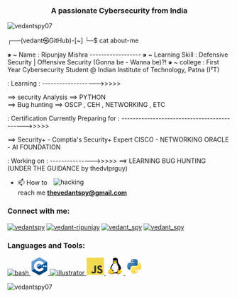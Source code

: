 <h3 align="center">A passionate Cybersecurity from India</h3>

<p align="left"> <img src="https://komarev.com/ghpvc/?username=vedantspy07&label=Profile%20views&color=0e75b6&style=flat" alt="vedantspy07" /> </p>

    
┌──(vedant㉿GitHub)-[~]
└─$ cat about-me

⁍ ~ Name : Ripunjay Mishra
          ------------------
⁍ ~ Learning Skill  : Defensive Security | Offensive Security 
                                               (Gonna be - Wanna be)?!
⁍ ~ college : First Year Cybersecurity Student @ Indian Institute of Technology, Patna (I²T)

: Learning :
------------------->>>>>

==> security Analysis 
==> PYTHON  
==> Bug hunting
==> OSCP , CEH , NETWORKING , ETC

: Certification Currently Preparing for :
 -------------------------------------------->>>>>
 
==> Security+ - Comptia's Security+ Expert
    CISCO     - NETWORKING
    ORACLE    - AI FOUNDATION

: Working on :
--------------->>>>>
==> LEARNING BUG HUNTING  (UNDER THE GUIDANCE by thedvlprguy)

<img align="right" alt="hacking" width="400" src="https://i.gifer.com/EgUv.gif">

- 📫 How to reach me **thevedantspy@gmail.com**

<h3 align="left">Connect with me:</h3>
<p align="left">
<a href="https://twitter.com/vedantspy" target="blank"><img align="center" src="https://raw.githubusercontent.com/rahuldkjain/github-profile-readme-generator/master/src/images/icons/Social/twitter.svg" alt="vedantspy" height="30" width="40" /></a>
<a href="https://linkedin.com/in/vedant-ripunjay" target="blank"><img align="center" src="https://raw.githubusercontent.com/rahuldkjain/github-profile-readme-generator/master/src/images/icons/Social/linked-in-alt.svg" alt="vedant-ripunjay" height="30" width="40" /></a>
<a href="https://instagram.com/vedant_spy" target="blank"><img align="center" src="https://raw.githubusercontent.com/rahuldkjain/github-profile-readme-generator/master/src/images/icons/Social/instagram.svg" alt="vedant_spy" height="30" width="40" /></a>
<a href="https://discord.gg/vedant_spy" target="blank"><img align="center" src="https://raw.githubusercontent.com/rahuldkjain/github-profile-readme-generator/master/src/images/icons/Social/discord.svg" alt="vedant_spy" height="30" width="40" /></a>
</p>

<h3 align="left">Languages and Tools:</h3>
<p align="left"> <a href="https://www.gnu.org/software/bash/" target="_blank" rel="noreferrer"> <img src="https://www.vectorlogo.zone/logos/gnu_bash/gnu_bash-icon.svg" alt="bash" width="40" height="40"/> </a> <a href="https://www.w3schools.com/cpp/" target="_blank" rel="noreferrer"> <img src="https://raw.githubusercontent.com/devicons/devicon/master/icons/cplusplus/cplusplus-original.svg" alt="cplusplus" width="40" height="40"/> </a> <a href="https://www.adobe.com/in/products/illustrator.html" target="_blank" rel="noreferrer"> <img src="https://www.vectorlogo.zone/logos/adobe_illustrator/adobe_illustrator-icon.svg" alt="illustrator" width="40" height="40"/> </a> <a href="https://developer.mozilla.org/en-US/docs/Web/JavaScript" target="_blank" rel="noreferrer"> <img src="https://raw.githubusercontent.com/devicons/devicon/master/icons/javascript/javascript-original.svg" alt="javascript" width="40" height="40"/> </a> <a href="https://www.linux.org/" target="_blank" rel="noreferrer"> <img src="https://raw.githubusercontent.com/devicons/devicon/master/icons/linux/linux-original.svg" alt="linux" width="40" height="40"/> </a> <a href="https://www.python.org" target="_blank" rel="noreferrer"> <img src="https://raw.githubusercontent.com/devicons/devicon/master/icons/python/python-original.svg" alt="python" width="40" height="40"/> </a> </p>

 

<p><img align="center" ?user=vedantspy07&" alt="vedantspy07" /></p>


<!--
**vedantspy07/vedantspy07** is a ✨ _special_ ✨ repository because its `README.md` (this file) appears on your GitHub profil
Here are some ideas to get you started:

- 🔭 I’m currently working on ...
- 🌱 I’m currently learning ...
- 👯 I’m looking to collaborate on ...
- 🤔 I’m looking for help with ...
- 💬 Ask me about ...
- 📫 How to reach me: ...
- 😄 Pronouns: ...
- ⚡ Fun fact: ...
-->
